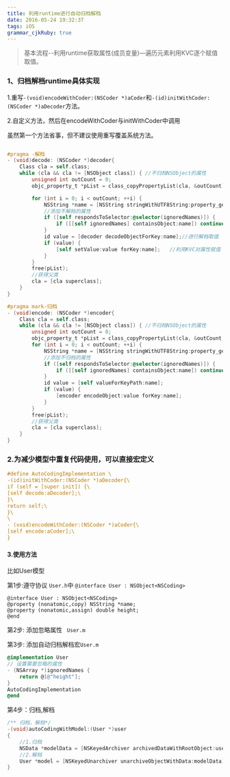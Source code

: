 ```yaml
---
title: 利用runtime进行自动归档解档
date: 2016-05-24 19:32:37
tags: iOS
grammar_cjkRuby: true
---
```


> 基本流程--利用runtime获取属性(成员变量)—遍历元素利用KVC逐个赋值取值。

### 1、归档解档runtime具体实现

1.重写`-(void)encodeWithCoder:(NSCoder *)aCoder`和`-(id)initWithCoder:(NSCoder *)aDecoder`方法。

2.自定义方法，然后在encodeWithCoder与initWithCoder中调用

虽然第一个方法省事，但不建议使用重写覆盖系统方法。

```objectivec

#pragma -解档
- (void)decode: (NSCoder *)decoder{
    Class cla = self.class;
    while (cla && cla != [NSObject class]) { //不归档NSObject的属性
        unsigned int outCount = 0;
        objc_property_t *pList = class_copyPropertyList(cla, &outCount);

        for (int i = 0; i < outCount; ++i) {
            NSString *name = [NSString stringWithUTF8String:property_getName(pList[i])];
            //添加不解档的属性
            if ([self respondsToSelector:@selector(ignoredNames)]) {
                if ([[self ignoredNames] containsObject:name]) continue;
            }
            id value = [decoder decodeObjectForKey:name];//进行解档取值
            if (value) {
                [self setValue:value forKey:name];   //利用KVC对属性赋值
            }
        }
        free(pList);
        //获得父类
        cla = [cla superclass];
    }
}
```

```objectivec
#pragma mark-归档
- (void)encode: (NSCoder *)encoder{
    Class cla = self.class;
    while (cla && cla != [NSObject class]) { //不归档NSObject的属性
        unsigned int outCount = 0;
        objc_property_t *pList = class_copyPropertyList(cla, &outCount);
        for (int i = 0; i < outCount; ++i) {
            NSString *name = [NSString stringWithUTF8String:property_getName(pList[i])];
            //添加不归档的属性
            if ([self respondsToSelector:@selector(ignoredNames)]) {
                if ([[self ignoredNames] containsObject:name]) continue;
            }
            id value = [self valueForKeyPath:name];
            if (value) {
                [encoder encodeObject:value forKey:name];
            }
        }
        free(pList);
        //获得父类
        cla = [cla superclass];
    }
}
```



### 2.为减少模型中重复代码使用，可以直接宏定义

```objectivec
#define AutoCodingImplementation \
-(id)initWithCoder:(NSCoder *)aDecoder{\
if (self = [super init]) {\
[self decode:aDecoder];\
}\
return self;\
}\
\
- (void)encodeWithCoder:(NSCoder *)aCoder{\
[self encode:aCoder];\
}
```



#### 3.使用方法

比如User模型

第1步:遵守协议 `User.h`中
 `@interface User : NSObject<NSCoding>`

```
@interface User : NSObject<NSCoding>
@property (nonatomic,copy) NSString *name;
@property (nonatomic,assign) double height;
@end
```

第2步: 添加忽略属性 ` User.m`

第3步: 添加自动归档解档宏`User.m`

```objectivec
@implementation User
// 设置需要忽略的属性
- (NSArray *)ignoredNames {
    return @[@"height"];
}
AutoCodingImplementation
@end
```



第4步：归档,解档

```objectivec
/** 归档，解档*/
-(void)autoCodingWithModel:(User *)user
{
    //1.归档
    NSData *modelData = [NSKeyedArchiver archivedDataWithRootObject:user];
    //2.解档
    User *model = [NSKeyedUnarchiver unarchiveObjectWithData:modelData];
}
```
